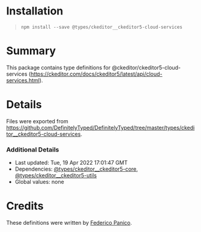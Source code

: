 # Installation
> `npm install --save @types/ckeditor__ckeditor5-cloud-services`

# Summary
This package contains type definitions for @ckeditor/ckeditor5-cloud-services (https://ckeditor.com/docs/ckeditor5/latest/api/cloud-services.html).

# Details
Files were exported from https://github.com/DefinitelyTyped/DefinitelyTyped/tree/master/types/ckeditor__ckeditor5-cloud-services.

### Additional Details
 * Last updated: Tue, 19 Apr 2022 17:01:47 GMT
 * Dependencies: [@types/ckeditor__ckeditor5-core](https://npmjs.com/package/@types/ckeditor__ckeditor5-core), [@types/ckeditor__ckeditor5-utils](https://npmjs.com/package/@types/ckeditor__ckeditor5-utils)
 * Global values: none

# Credits
These definitions were written by [Federico Panico](https://github.com/fedemp).
